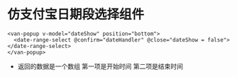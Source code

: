 # 仿支付宝日期段选择组件

```
<van-popup v-model="dateShow" position="bottom">
  <date-range-select @confirm="dateHandler" @close="dateShow = false"></date-range-select>
</van-popup>
```
- 返回的数据是一个数组 第一项是开始时间 第二项是结束时间